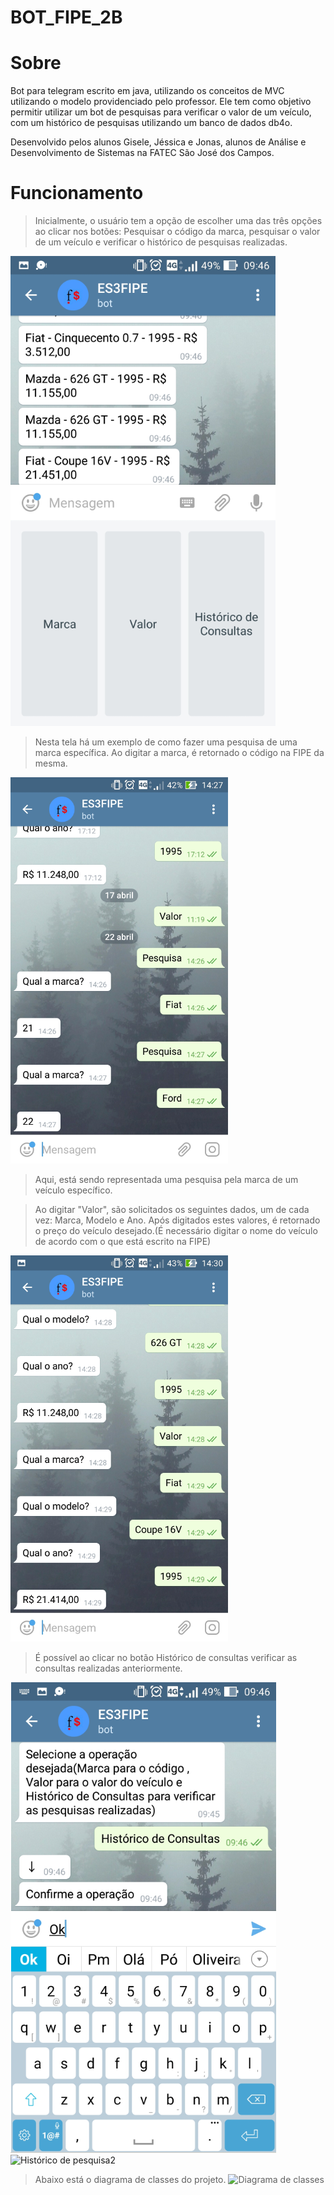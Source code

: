 # BOT_FIPE_2B

# Sobre
Bot para telegram escrito em java, utilizando os conceitos de MVC utilizando o modelo providenciado pelo professor. 
Ele tem como objetivo permitir utilizar um bot de pesquisas para verificar o valor de um veículo, com um histórico de pesquisas 
utilizando um banco de dados db4o.

Desenvolvido pelos alunos Gisele, Jéssica e Jonas, alunos de Análise e Desenvolvimento de Sistemas na FATEC São José dos Campos.

# Funcionamento

>Inicialmente, o usuário tem a opção de escolher uma das três opções ao clicar nos botões:
>Pesquisar o código da marca, pesquisar o valor de um veículo e verificar o histórico de pesquisas realizadas.

![Menu inicial](Images/Tela5b.png)

>Nesta tela há um exemplo de como fazer uma pesquisa de uma marca específica.
Ao digitar a marca, é retornado o código na FIPE da mesma.

![Pesquisa de marcas](Images/Tela1b.png)


>Aqui, está sendo representada uma pesquisa pela marca de um veículo específico.

>Ao digitar "Valor", são solicitados os seguintes dados, um de cada vez: Marca, Modelo e Ano. Após digitados estes valores, é retornado o preço do veículo desejado.(É necessário digitar o nome do veículo de acordo com o que está escrito na FIPE)

![Pesquisa de preço](Images/Tela3b.png)

>É possível ao clicar no botão Histórico de consultas verificar as consultas realizadas anteriormente.

![Histórico de pesquisa](Images/Tela4b.png)
![Histórico de pesquisa2](Images/Tela45.png)

>Abaixo está o diagrama de classes do projeto.
![Diagrama de classes](ConsultaFIPEbot.jpg)
